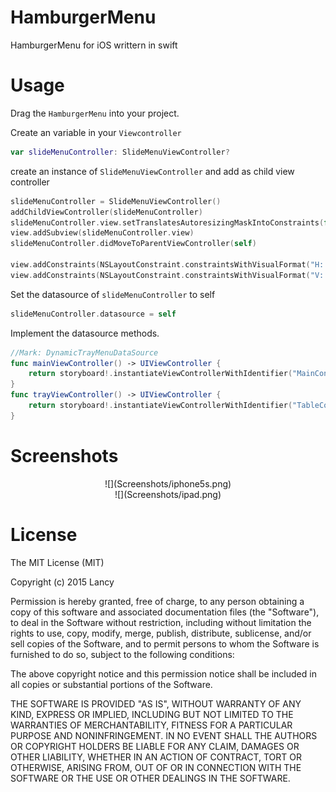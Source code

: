# HamburgerMenu
HamburgerMenu for iOS writtern in swift

Usage
========
Drag the `HamburgerMenu` into your project.

Create an variable in your `Viewcontroller`
```swift
var slideMenuController: SlideMenuViewController?
```

create an instance of `SlideMenuViewController` and add as child view controller
```swift
slideMenuController = SlideMenuViewController()
addChildViewController(slideMenuController)
slideMenuController.view.setTranslatesAutoresizingMaskIntoConstraints(false)
view.addSubview(slideMenuController.view)
slideMenuController.didMoveToParentViewController(self)                                           

view.addConstraints(NSLayoutConstraint.constraintsWithVisualFormat("H:|[slideView]|", options: NSLayoutFormatOptions(0), metrics: nil, views: ["slideView": slideMenuController.view]))
view.addConstraints(NSLayoutConstraint.constraintsWithVisualFormat("V:|[slideView]|", options: NSLayoutFormatOptions(0), metrics: nil, views: ["slideView": slideMenuController.view]))
```

Set the datasource of `slideMenuController` to self 
```swift
slideMenuController.datasource = self
```

Implement the datasource methods.
```swift
//Mark: DynamicTrayMenuDataSource
func mainViewController() -> UIViewController {
	return storyboard!.instantiateViewControllerWithIdentifier("MainController") as! MainViewController
}
func trayViewController() -> UIViewController {
	return storyboard!.instantiateViewControllerWithIdentifier("TableController") as! TableViewController
}
```

Screenshots
========
<center>![](Screenshots/iphone5s.png)</center>
<center>![](Screenshots/ipad.png)</center>

License
========
The MIT License (MIT)

Copyright (c) 2015 Lancy

Permission is hereby granted, free of charge, to any person obtaining a copy
of this software and associated documentation files (the "Software"), to deal
in the Software without restriction, including without limitation the rights
to use, copy, modify, merge, publish, distribute, sublicense, and/or sell
copies of the Software, and to permit persons to whom the Software is
furnished to do so, subject to the following conditions:

The above copyright notice and this permission notice shall be included in
all copies or substantial portions of the Software.

THE SOFTWARE IS PROVIDED "AS IS", WITHOUT WARRANTY OF ANY KIND, EXPRESS OR
IMPLIED, INCLUDING BUT NOT LIMITED TO THE WARRANTIES OF MERCHANTABILITY,
FITNESS FOR A PARTICULAR PURPOSE AND NONINFRINGEMENT. IN NO EVENT SHALL THE
AUTHORS OR COPYRIGHT HOLDERS BE LIABLE FOR ANY CLAIM, DAMAGES OR OTHER
LIABILITY, WHETHER IN AN ACTION OF CONTRACT, TORT OR OTHERWISE, ARISING FROM,
OUT OF OR IN CONNECTION WITH THE SOFTWARE OR THE USE OR OTHER DEALINGS IN
THE SOFTWARE.
